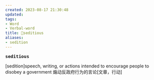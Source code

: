 ```yaml
---
created: 2023-08-17 21:30:48
updated: 
tags: 
- Word
- Verbal-word
title: 🚩seditious
aliases:
- sedition
---
```


<pre><strong>seditious</strong></pre>
[sedition]speech, writing, or actions intended to encourage people to disobey a government 煽动反政府行为的言论[文章，行动]